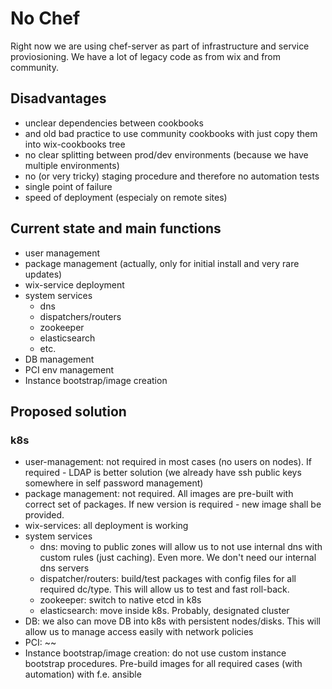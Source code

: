 # No Chef
Right now we are using chef-server as part of infrastructure and service proviosioning.
We have a lot of legacy code as from wix and from community.



## Disadvantages
* unclear dependencies between cookbooks
* and old bad practice to use community cookbooks with just copy them into wix-cookbooks tree
* no clear splitting between prod/dev environments (because we have multiple environments)
* no (or very tricky) staging procedure and therefore no automation tests
* single point of failure
* speed of deployment (especialy on remote sites)

## Current state and main functions
* user management
* package management (actually, only for initial install and very rare updates)
* wix-service deployment
* system services
  * dns
  * dispatchers/routers
  * zookeeper
  * elasticsearch
  * etc.
* DB management
* PCI env management
* Instance bootstrap/image creation

## Proposed solution
### k8s
* user-management: not required in most cases (no users on nodes). If required - LDAP is better solution (we already have ssh public keys somewhere in self password management)
* package management: not required. All images are pre-built with correct set of packages. If new version is required - new image shall be provided.
* wix-services: all deployment is working
* system services
  * dns: moving to public zones will allow us to not use internal dns with custom rules (just caching). Even more. We don't need our internal dns servers
  * dispatcher/routers: build/test packages with config files for all required dc/type. This will allow us to test and fast roll-back.
  * zookeeper: switch to native etcd in k8s
  * elasticsearch: move inside k8s. Probably, designated cluster
* DB: we also can move DB into k8s with persistent nodes/disks. This will allow us to manage access easily with network policies
* PCI: ~~
* Instance bootstrap/image creation: do not use custom instance bootstrap procedures. Pre-build images for all required cases (with automation) with f.e. ansible
